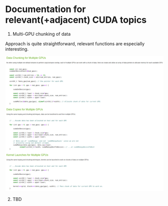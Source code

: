 # Documentation for relevant(+adjacent) CUDA topics

1. Multi-GPU chunking of data

Approach is quite straightforward, relevant functions are especially interesting.

![](images/mgpu_chunking.png)

2. TBD
